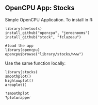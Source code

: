 OpenCPU App: Stocks
-------------------

Simple OpenCPU Application. To install in R:

    library(devtools)
    install_github("opencpu", "jeroenooms")
    install_github("stock", "fcluzeau")

    #load the app
    library(opencpu)
    opencpu$browse("library/stocks/www")

Use the same function locally:

    library(stocks)
    smoothplot()
    highlowplot()
    areaplot()

    ?smoothplot
    ?plotwrapper



